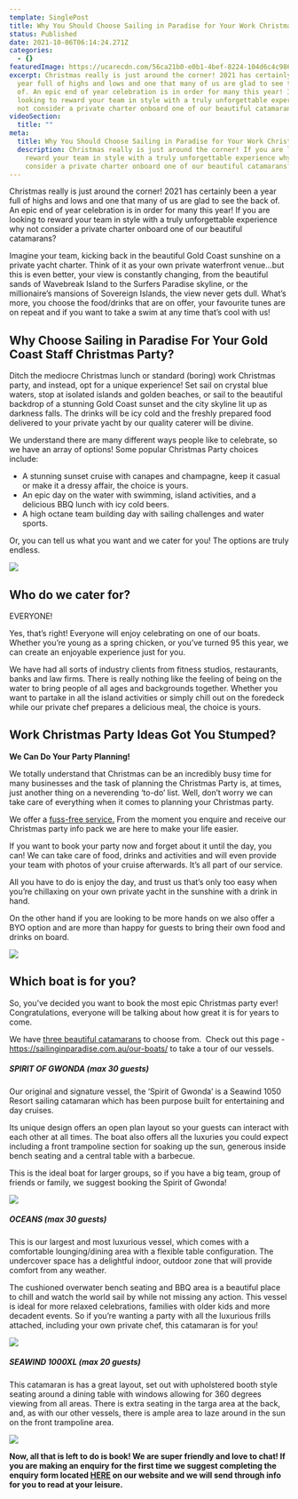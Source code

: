```yaml
---
template: SinglePost
title: Why You Should Choose Sailing in Paradise for Your Work Christmas Party
status: Published
date: 2021-10-06T06:14:24.271Z
categories:
  - {}
featuredImage: https://ucarecdn.com/56ca21b0-e0b1-4bef-8224-104d6c4c9869/
excerpt: Christmas really is just around the corner! 2021 has certainly been a
  year full of highs and lows and one that many of us are glad to see the back
  of. An epic end of year celebration is in order for many this year! If you are
  looking to reward your team in style with a truly unforgettable experience why
  not consider a private charter onboard one of our beautiful catamarans?
videoSection:
  title: ""
meta:
  title: Why You Should Choose Sailing in Paradise for Your Work Christmas Party
  description: Christmas really is just around the corner! If you are looking to
    reward your team in style with a truly unforgettable experience why not
    consider a private charter onboard one of our beautiful catamarans?
---
```

Christmas really is just around the corner! 2021 has certainly been a year full of highs and lows and one that many of us are glad to see the back of. An epic end of year celebration is in order for many this year! If you are looking to reward your team in style with a truly unforgettable experience why not consider a private charter onboard one of our beautiful catamarans?

Imagine your team, kicking back in the beautiful Gold Coast sunshine on a private yacht charter. Think of it as your own private waterfront venue...but this is even better, your view is constantly changing, from the beautiful sands of Wavebreak Island to the Surfers Paradise skyline, or the millionaire’s mansions of Sovereign Islands, the view never gets dull. What’s more, you choose the food/drinks that are on offer, your favourite tunes are on repeat and if you want to take a swim at any time that’s cool with us!



## Why Choose Sailing in Paradise For Your Gold Coast Staff Christmas Party?

Ditch the mediocre Christmas lunch or standard (boring) work Christmas party, and instead, opt for a unique experience! Set sail on crystal blue waters, stop at isolated islands and golden beaches, or sail to the beautiful backdrop of a stunning Gold Coast sunset and the city skyline lit up as darkness falls. The drinks will be icy cold and the freshly prepared food delivered to your private yacht by our quality caterer will be divine.   

We understand there are many different ways people like to celebrate, so we have an array of options! Some popular Christmas Party choices include: 

* A stunning sunset cruise with canapes and champagne, keep it casual or make it a dressy affair, the choice is yours.
* An epic day on the water with swimming, island activities, and a delicious BBQ lunch with icy cold beers.
* A high octane team building day with sailing challenges and water sports. 

Or, you can tell us what you want and we cater for you! The options are truly endless.

![](https://ucarecdn.com/dfc34885-0e7b-4389-b0cd-3c55123bb262/)

## Who do we cater for? 

EVERYONE!

Yes, that’s right! Everyone will enjoy celebrating on one of our boats. Whether you’re young as a spring chicken, or you’ve turned 95 this year, we can create an enjoyable experience just for you. 

We have had all sorts of industry clients from fitness studios, restaurants, banks and law firms. There is really nothing like the feeling of being on the water to bring people of all ages and backgrounds together. Whether you want to partake in all the island activities or simply chill out on the foredeck while our private chef prepares a delicious meal, the choice is yours.

## Work Christmas Party Ideas Got You Stumped?

**We Can Do Your Party Planning!**

We totally understand that Christmas can be an incredibly busy time for many businesses and the task of planning the Christmas Party is, at times, just another thing on a neverending ‘to-do’ list. Well, don’t worry we can take care of everything when it comes to planning your Christmas party. 

We offer a [fuss-free service.](https://sailinginparadise.com.au/boat-charter/gold-coast-christmas-parties/) From the moment you enquire and receive our Christmas party info pack we are here to make your life easier. 

If you want to book your party now and forget about it until the day, you can! We can take care of food, drinks and activities and will even provide your team with photos of your cruise afterwards. It’s all part of our service. 

All you have to do is enjoy the day, and trust us that’s only too easy when you’re chillaxing on your own private yacht in the sunshine with a drink in hand.

On the other hand if you are looking to be more hands on we also offer a BYO option and are more than happy for guests to bring their own food and drinks on board.

![](https://ucarecdn.com/6e110e75-1beb-4a5e-bb20-bd941827d7a5/)

## Which boat is for you? 

So, you’ve decided you want to book the most epic Christmas party ever! Congratulations, everyone will be talking about how great it is for years to come. 

We have [three beautiful catamarans](https://sailinginparadise.com.au/our-boats/) to choose from.  Check out this page - <https://sailinginparadise.com.au/our-boats/> to take a tour of our vessels.

##### SPIRIT OF GWONDA (max 30 guests)

Our original and signature vessel, the ‘Spirit of Gwonda’ is a Seawind 1050 Resort sailing catamaran which has been purpose built for entertaining and day cruises. 

Its unique design offers an open plan layout so your guests can interact with each other at all times. The boat also offers all the luxuries you could expect including a front trampoline section for soaking up the sun, generous inside bench seating and a central table with a barbecue. 

This is the ideal boat for larger groups, so if you have a big team, group of friends or family, we suggest booking the Spirit of Gwonda! 

![](https://ucarecdn.com/5dcf090f-ee19-4fb5-a0d1-041df3da6c38/)

##### OCEANS (max 30 guests)

This is our largest and most luxurious vessel, which comes with a comfortable lounging/dining area with a flexible table configuration. The undercover space has a delightful indoor, outdoor zone that will provide comfort from any weather. 

The cushioned overwater bench seating and BBQ area is a beautiful place to chill and watch the world sail by while not missing any action. This vessel is ideal for more relaxed celebrations, families with older kids and more decadent events. So if you’re wanting a party with all the luxurious frills attached, including your own private chef, this catamaran is for you! 

![](https://ucarecdn.com/36e463ef-b1b3-4078-9c9f-15674af990a1/)

##### SEAWIND 1000XL (max 20 guests)

This catamaran is has a great layout, set out with upholstered booth style seating around a dining table with windows allowing for 360 degrees viewing from all areas. There is extra seating in the targa area at the back, and, as with our other vessels, there is ample area to laze around in the sun on the front trampoline area.

![](https://ucarecdn.com/c57e0410-b93c-4b5e-b333-98136b7a6e0c/)

**Now, all that is left to do is book! We are super friendly and love to chat! If you are making an enquiry for the first time we suggest completing the enquiry form located [HERE](https://sailinginparadise.com.au/booking-enquiry/) on our website and we will send through info for you to read at your leisure.**